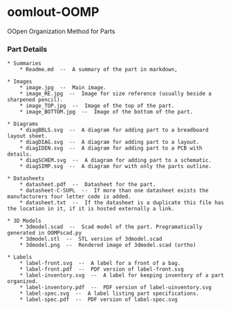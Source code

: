 # oomlout-OOMP
 OOpen Organization Method for Parts



### Part Details

	* Summaries
		* Readme.md  --  A summary of the part in markdown,

	* Images
		* image.jpg  --  Main image.
		* image_RE.jpg  --  Image for size reference (usually beside a sharpened pencil).
		* image_TOP.jpg  --  Image of the top of the part.
		* image_BOTTOM.jpg  --  Image of the bottom of the part.
		
	* Diagrams
		* diagBBLS.svg  --  A diagram for adding part to a breadboard layout sheet.
		* diagDIAG.svg  --  A diagram for adding part to a layout.
		* diagIDEN.svg  --  A diagram for adding part to a PCB with details.
		* diagSCHEM.svg  --  A diagram for adding part to a schematic.
		* diagSIMP.svg  --  A diagram for with only the parts outline.
	
	* Datasheets
		* datasheet.pdf  --  Datasheet for the part.
		* datasheet-C-SUPL  --  If more than one datasheet exists the manufacturers four letter code is added.
		* datasheet.txt  --  If the datasheet is a duplicate this file has the location in it, if it is hosted externally a link.
		
	* 3D Models
		* 3dmodel.scad  --  Scad model of the part. Programatically generated in OOMPscad.py
		* 3dmodel.stl  --  STL version of 3dmodel.scad
		* 3dmodel.png  --  Rendered image of 3dmodel.scad (ortho)
		
	* Labels
		* label-front.svg  --  A label for a front of a bag.
		* label-front.pdf  --  PDF version of label-front.svg
		* label-inventory.svg  --  A label for keeping inventory of a part organized.
		* label-inventory.pdf  --  PDF version of label-uinventory.svg		
		* label-spec.svg  --  A label listing part specifications.
		* label-spec.pdf  --  PDF version of label-spec.svg